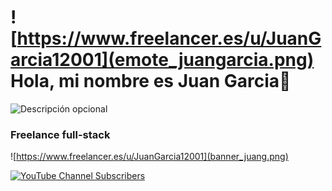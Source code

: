 # ![https://www.freelancer.es/u/JuanGarcia12001](emote_juangarcia.png) Hola, mi nombre es Juan Garcia👋

![Descripción opcional](https://user-images.githubusercontent.com/73097560/115834477-dbab4500-a447-11eb-908a-139a6edaec5c.gif)

### Freelance full-stack

![https://www.freelancer.es/u/JuanGarcia12001](banner_juang.png)

[![YouTube Channel Subscribers]()]()
